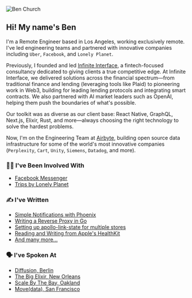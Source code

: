 ![Ben Church](https://i.imgur.com/RCHxTBK.jpg)

## Hi! My name's Ben

I'm a Remote Engineer based in Los Angeles, working exclusively remote. I've led engineering teams and partnered with innovative companies including `Uber`, `Facebook`, and `Lonely Planet`.

Previously, I founded and led [Infinite Interface](https://www.infiniteinterface.com/), a fintech-focused consultancy dedicated to giving clients a true competitive edge. At Infinite Interface, we delivered solutions across the financial spectrum—from traditional finance and lending (leveraging tools like Plaid) to pioneering work in Web3, building for leading lending protocols and integrating smart contracts. We also partnered with AI market leaders such as OpenAI, helping them push the boundaries of what's possible.

Our toolkit was as diverse as our client base: React Native, GraphQL, Next.js, Elixir, Rust, and more—always choosing the right technology to solve the hardest problems.

Now, I'm on the Engineering Team at [Airbyte](https://airbyte.com/), building open source data infrastructure for some of the world's most innovative companies (`Perplexity`, `Cart`, `Unity`, `Siemens`, `Datadog`, and more).

### 👩‍💻 I've Been Involved With
- [Facebook Messenger](https://about.fb.com/news/2017/04%3E/messenger-f8/)
- [Trips by Lonely Planet](https://www.lonelyplanet.com/trips)

### ✍ I've Written
- [Simple Notifications with Phoenix](https://by.ben.church/Get-notified-of-user-signups-and-plan-changes-automatically-using-Postgres-and-Phoenix-PubSub/)
- [Writing a Reverse Proxy in Go](https://by.ben.church/Writing-a-Reverse-Proxy-in-just-one-line-with-Go/)
- [Setting up apollo-link-state for multiple stores](https://by.ben.church/Setting-up-apollo-link-state-for-Multiple-Stores/)
- [Reading and Writing from Apple's HealthKit](https://by.ben.church/How-to-read-and-write-Mindful-Minutes-from-iOS's-HealthKit-with-Swift/)
- [And many more...](https://by.ben.church/)

### 🗣 I've Spoken At
- [Diffusion, Berlin](https://youtu.be/nSi0-Dfitso?t=13345)
- [The Big Elixir, New Orleans](https://youtu.be/GTP0llRvEmE?t=490)
- [Scale By The Bay, Oakland](https://youtu.be/U_g06VqdKUc?si=ELaB4YFmBXXrYWLc)
- [Move(data), San Francisco](https://youtu.be/fvBjy-j8ehE?si=fB0OKe0-42tSk3XO)
